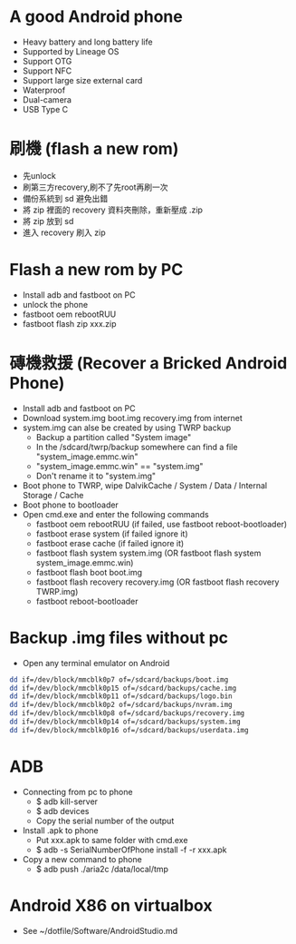 A good Android phone
=====
* Heavy battery and long battery life
* Supported by Lineage OS
* Support OTG
* Support NFC
* Support large size external card
* Waterproof
* Dual-camera
* USB Type C

刷機 (flash a new rom)
=====
* 先unlock
* 刷第三方recovery,刷不了先root再刷一次
* 備份系統到 sd 避免出錯
* 將 zip 裡面的 recovery 資料夾刪除，重新壓成 .zip
* 將 zip 放到 sd
* 進入 recovery 刷入 zip

Flash a new rom by PC
=====
* Install adb and fastboot on PC
* unlock the phone
* fastboot oem rebootRUU
* fastboot flash zip xxx.zip

磚機救援 (Recover a Bricked Android Phone)
=====
* Install adb and fastboot on PC
* Download system.img boot.img recovery.img from internet
* system.img can alse be created by using TWRP backup
    * Backup a partition called "System image"
    * In the /sdcard/twrp/backup somewhere can find a file "system\_image.emmc.win"
    * "system\_image.emmc.win" == "system.img"
    * Don't rename it to "system.img"
* Boot phone to TWRP, wipe DalvikCache / System / Data / Internal Storage / Cache
* Boot phone to bootloader
* Open cmd.exe and enter the following commands
    * fastboot oem rebootRUU (if failed, use fastboot reboot-bootloader)
    * fastboot erase system  (if failed ignore it)
    * fastboot erase cache   (if failed ignore it)
    * fastboot flash system system.img (OR fastboot flash system system\_image.emmc.win)
    * fastboot flash boot boot.img
    * fastboot flash recovery recovery.img (OR fastboot flash recovery TWRP.img)
    * fastboot reboot-bootloader

Backup .img files without pc
=====
* Open any terminal emulator on Android
```sh
dd if=/dev/block/mmcblk0p7 of=/sdcard/backups/boot.img
dd if=/dev/block/mmcblk0p15 of=/sdcard/backups/cache.img
dd if=/dev/block/mmcblk0p11 of=/sdcard/backups/logo.bin
dd if=/dev/block/mmcblk0p2 of=/sdcard/backups/nvram.img
dd if=/dev/block/mmcblk0p8 of=/sdcard/backups/recovery.img
dd if=/dev/block/mmcblk0p14 of=/sdcard/backups/system.img
dd if=/dev/block/mmcblk0p16 of=/sdcard/backups/userdata.img
```

ADB
=====
* Connecting from pc to phone
    * $ adb kill-server
    * $ adb devices
    * Copy the serial number of the output
* Install .apk to phone
    * Put xxx.apk to same folder with cmd.exe
    * $ adb -s SerialNumberOfPhone install -f -r xxx.apk
* Copy a new command to phone
    * $ adb push ./aria2c /data/local/tmp

Android X86 on virtualbox
=====
* See ~/dotfile/Software/AndroidStudio.md

